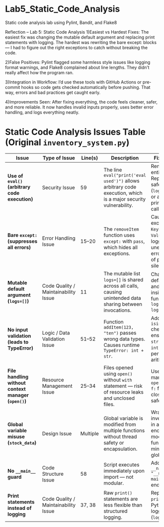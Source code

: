 # Lab5_Static_Code_Analysis
Static code analysis lab using Pylint, Bandit, and Flake8

Reflection – Lab 5: Static Code Analysis
1)Easiest vs Hardest Fixes: The easiest fix was changing the mutable default argument and replacing print statements with logging.
The hardest was rewriting the bare except: blocks — I had to figure out the right exceptions to catch without breaking the code.

2)False Positives:
Pylint flagged some harmless style issues like logging format warnings, and Flake8 complained about line lengths.
They didn’t really affect how the program ran.

3)Integration in Workflow:
I’d use these tools with GitHub Actions or pre-commit hooks so code gets checked automatically before pushing.
That way, errors and bad practices get caught early.

4)Improvements Seen: After fixing everything, the code feels cleaner, safer, and more reliable.
It now handles invalid inputs properly, uses better error handling, and logs everything neatly.


# Static Code Analysis Issues Table (Original `inventory_system.py`)

| **Issue** | **Type of Issue** | **Line(s)** | **Description** | **Fix Approach** |
|------------|------------------|--------------|-----------------|------------------|
| **Use of `eval()` (arbitrary code execution)** | Security Issue | 59 | The line `eval("print('eval used')")` allows arbitrary code execution, which is a major security vulnerability. | Removed `eval` entirely. Replaced with safe logging (`logger.info()`) or a direct print/function call. |
| **Bare `except:` (suppresses all errors)** | Error Handling Issue | 15–20 | The `removeItem` function uses `except:` with `pass`, which hides all exceptions. | Caught specific exceptions (like `KeyError`, `ValueError`) and logged unexpected errors instead of passing silently. |
| **Mutable default argument (`logs=[]`)** | Code Quality / Maintainability Issue | 11 | The mutable list `logs=[]` is shared across all calls, causing unintended data sharing between invocations. | Changed default to `None` and initialized inside the function (`if logs is None: logs = []`). |
| **No input validation (leads to TypeError)** | Logic / Data Validation Issue | 51–52 | Function `addItem(123, "ten")` passes wrong data types. Causes runtime `TypeError: int + str`. | Added `isinstance()` checks to ensure `item` is `str` and `qty` is `int` before performing arithmetic. |
| **File handling without context manager (`open()`)** | Resource Management Issue | 25–34 | Files opened using `open()` without `with` statement — risk of resource leaks and unclosed files. | Used context managers: `with open(file) as f:` for automatic close and better safety. |
| **Global variable misuse (`stock_data`)** | Design Issue | Multiple | Global variable is modified from multiple functions without thread safety or encapsulation. | Wrapped inventory logic in a class or encapsulated modification via functions; minimized global usage. |
| **No `__main__` guard** | Code Structure Issue | 58 | Script executes immediately upon import — not modular. | Added `if __name__ == "__main__": main()` at the end. |
| **Print statements instead of logging** | Code Quality / Maintainability Issue | 37, 38 | Raw `print()` statements are less flexible than structured logging. | Replaced `print()` with Python’s logging module (`logger.info()`). |

